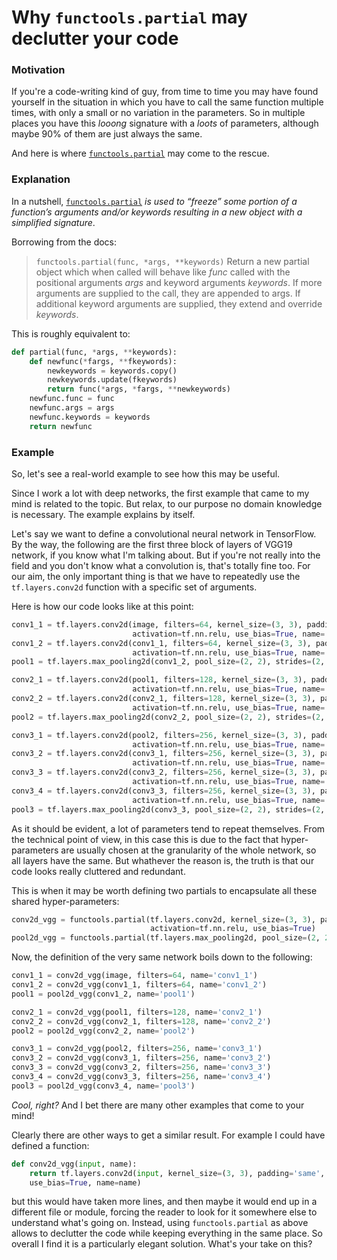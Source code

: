 # Why `functools.partial` may declutter your code

### Motivation
If you're a code-writing kind of guy, from time to time you may have found yourself in the situation in which you have to call the same function multiple times, with only a small or no variation in the parameters. So in multiple places you have this *looong* signature with a *loots* of parameters, although maybe 90% of them are just always the same.

And here is where [`functools.partial`](https://docs.python.org/3/library/functools.html#functools.partial) may come to the rescue.

### Explanation

In a nutshell, [`functools.partial`](https://docs.python.org/3/library/functools.html#functools.partial) *is used to “freeze” some portion of a function’s arguments and/or keywords resulting in a new object 
with a simplified signature*.

Borrowing from the docs:
> `functools.partial(func, *args, **keywords)` Return a new partial object which when called will behave like *func* called with the positional arguments *args* and keyword arguments *keywords*. If more arguments are supplied to the call, they are appended to args. If additional keyword arguments are supplied, they extend and override *keywords*.

This is roughly equivalent to:
```python
def partial(func, *args, **keywords):
    def newfunc(*fargs, **fkeywords):
        newkeywords = keywords.copy()
        newkeywords.update(fkeywords)
        return func(*args, *fargs, **newkeywords)
    newfunc.func = func
    newfunc.args = args
    newfunc.keywords = keywords
    return newfunc
```

### Example 

So, let's see a real-world example to see how this may be useful.

Since I work a lot with deep networks, the first example that came to my mind is related to the topic. But relax, to our purpose no domain knowledge is necessary. The example explains by itself.

Let's say we want to define a convolutional neural network in TensorFlow. By the way, the following are the first three block of layers of VGG19 network, if you know what I'm talking about. But if you're not really into the field and you don't know what a convolution is, that's totally fine too. For our aim, the only important thing is that we have to repeatedly use the `tf.layers.conv2d` function with a specific set of arguments.

Here is how our code looks like at this point:
```python
conv1_1 = tf.layers.conv2d(image, filters=64, kernel_size=(3, 3), padding='same',
                           activation=tf.nn.relu, use_bias=True, name='conv1_1')
conv1_2 = tf.layers.conv2d(conv1_1, filters=64, kernel_size=(3, 3), padding='same',
                           activation=tf.nn.relu, use_bias=True, name='conv1_2')
pool1 = tf.layers.max_pooling2d(conv1_2, pool_size=(2, 2), strides=(2, 2), padding='same', name='pool1')

conv2_1 = tf.layers.conv2d(pool1, filters=128, kernel_size=(3, 3), padding='same',
                           activation=tf.nn.relu, use_bias=True, name='conv2_1')
conv2_2 = tf.layers.conv2d(conv2_1, filters=128, kernel_size=(3, 3), padding='same',
                           activation=tf.nn.relu, use_bias=True, name='conv2_2')
pool2 = tf.layers.max_pooling2d(conv2_2, pool_size=(2, 2), strides=(2, 2), padding='same', name='pool2')

conv3_1 = tf.layers.conv2d(pool2, filters=256, kernel_size=(3, 3), padding='same',
                           activation=tf.nn.relu, use_bias=True, name='conv3_1')
conv3_2 = tf.layers.conv2d(conv3_1, filters=256, kernel_size=(3, 3), padding='same',
                           activation=tf.nn.relu, use_bias=True, name='conv3_2')
conv3_3 = tf.layers.conv2d(conv3_2, filters=256, kernel_size=(3, 3), padding='same',
                           activation=tf.nn.relu, use_bias=True, name='conv3_3')
conv3_4 = tf.layers.conv2d(conv3_3, filters=256, kernel_size=(3, 3), padding='same',
                           activation=tf.nn.relu, use_bias=True, name='conv3_4')
pool3 = tf.layers.max_pooling2d(conv3_3, pool_size=(2, 2), strides=(2, 2), padding='same', name='pool3')
```
As it should be evident, a lot of parameters tend to repeat themselves. From the technical point of view, in this case this is due to the fact that hyper-parameters are usually chosen at the granularity of the whole network, so all layers have the same. But whathever the reason is, the truth is that our code looks really cluttered and redundant.

This is when it may be worth defining two partials to encapsulate all these shared hyper-parameters:

```python
conv2d_vgg = functools.partial(tf.layers.conv2d, kernel_size=(3, 3), padding='same',
                               activation=tf.nn.relu, use_bias=True)
pool2d_vgg = functools.partial(tf.layers.max_pooling2d, pool_size=(2, 2), strides=(2, 2), padding='same')
```

Now, the definition of the very same network boils down to the following:

```python
conv1_1 = conv2d_vgg(image, filters=64, name='conv1_1')
conv1_2 = conv2d_vgg(conv1_1, filters=64, name='conv1_2')
pool1 = pool2d_vgg(conv1_2, name='pool1')

conv2_1 = conv2d_vgg(pool1, filters=128, name='conv2_1')
conv2_2 = conv2d_vgg(conv2_1, filters=128, name='conv2_2')
pool2 = pool2d_vgg(conv2_2, name='pool2')

conv3_1 = conv2d_vgg(pool2, filters=256, name='conv3_1')
conv3_2 = conv2d_vgg(conv3_1, filters=256, name='conv3_2')
conv3_3 = conv2d_vgg(conv3_2, filters=256, name='conv3_3')
conv3_4 = conv2d_vgg(conv3_3, filters=256, name='conv3_4')
pool3 = pool2d_vgg(conv3_4, name='pool3')
```

*Cool, right?* And I bet there are many other examples that come to your mind!

Clearly there are other ways to get a similar result. For example I could have defined a function:
```python
def conv2d_vgg(input, name):
    return tf.layers.conv2d(input, kernel_size=(3, 3), padding='same', activation=tf.nn.relu,
    use_bias=True, name=name)
```
but this would have taken more lines, and then maybe it would end up in a different file or module, forcing the reader to look for it somewhere else to understand what's going on. Instead, using `functools.partial` as above allows to declutter the code while keeping everything in the same place. So overall I find it is a particularly elegant solution. What's your take on this?
